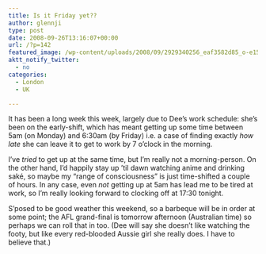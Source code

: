 ```yaml
---
title: Is it Friday yet??
author: glennji
type: post
date: 2008-09-26T13:16:07+00:00
url: /?p=142
featured_image: /wp-content/uploads/2008/09/2929340256_eaf3582d85_o-e1532494245894.jpg
aktt_notify_twitter:
  - no
categories:
  - London
  - UK

---
```

It has been a long week this week, largely due to Dee&#8217;s work schedule: she&#8217;s been on the early-shift, which has meant getting up some time between 5am (on Monday) and 6:30am (by Friday) i.e. a case of finding exactly _how late_ she can leave it to get to work by 7 o&#8217;clock in the morning.
  
I&#8217;ve _tried_ to get up at the same time, but I&#8217;m really not a morning-person. On the other hand, I&#8217;d happily stay up &#8217;til dawn watching anime and drinking saké, so maybe my &#8220;range of consciousness&#8221; is just time-shifted a couple of hours. In any case, even _not_ getting up at 5am has lead me to be tired at work, so I&#8217;m really looking forward to clocking off at 17:30 tonight.
  
S&#8217;posed to be good weather this weekend, so a barbeque will be in order at some point; the AFL grand-final is tomorrow afternoon (Australian time) so perhaps we can roll that in too. (Dee will say she doesn&#8217;t like watching the footy, but like every red-blooded Aussie girl she really does. I have to believe that.)
